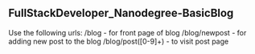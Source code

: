 ## FullStackDeveloper_Nanodegree-BasicBlog
Use the following urls:
/blog - for front page of blog
/blog/newpost - for adding new post to the blog
/blog/post([0-9]+) - to visit post page
